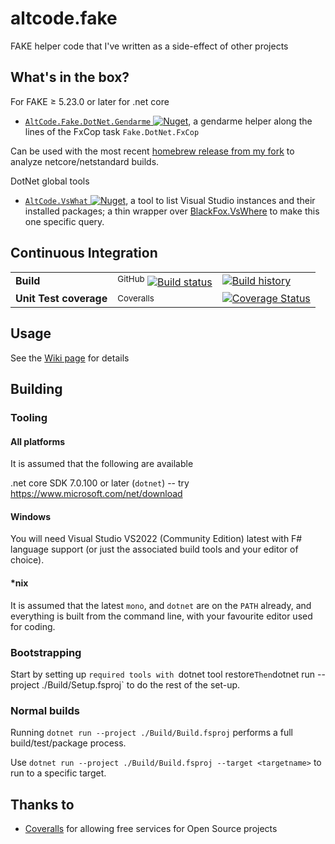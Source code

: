 # altcode.fake
FAKE helper code that I've written as a side-effect of other projects

## What's in the box?

For FAKE ≥ 5.23.0 or later for .net core

* [`AltCode.Fake.DotNet.Gendarme` ![Nuget](https://buildstats.info/nuget/AltCode.Fake.DotNet.Gendarme)](http://nuget.org/packages/altcode.fake.dotnet.gendarme), a gendarme helper along the lines of the FxCop task `Fake.DotNet.FxCop`

Can be used with the most recent [homebrew release from my fork](https://www.nuget.org/packages/altcode.gendarme/) to analyze netcore/netstandard builds.  

DotNet global tools

*  [`AltCode.VsWhat` ![Nuget](https://buildstats.info/nuget/AltCode.VsWhat)](http://nuget.org/packages/altcode.vswhat), a tool to list Visual Studio instances and their installed packages; a thin wrapper over [BlackFox.VsWhere](https://github.com/vbfox/FoxSharp/blob/master/src/BlackFox.VsWhere/Readme.md) to make this one specific query.


## Continuous Integration


| | | |
| --- | --- | --- |
| **Build**  | <sup>GitHub</sup> [![Build status](https://github.com/SteveGilham/altcode.fake/workflows/CI/badge.svg)](https://github.com/SteveGilham/altcover/altcode.fake?query=workflow%3ACI) | [![Build history](https://buildstats.info/github/chart/SteveGilham/altcode.fake?branch=master)](https://github.com/SteveGilham/altcode.fake/actions?query=workflow%3ACI)|
| **Unit Test coverage** | <sup>Coveralls</sup> | [![Coverage Status](https://coveralls.io/repos/github/SteveGilham/altcode.fake/badge.svg?branch=master)](https://coveralls.io/github/SteveGilham/altcode.fake?branch=master) |

## Usage

See the [Wiki page](https://github.com/SteveGilham/altcode.fake/wiki) for details


## Building

### Tooling

#### All platforms

It is assumed that the following are available

.net core SDK 7.0.100 or later (`dotnet`) -- try https://www.microsoft.com/net/download  

#### Windows

You will need Visual Studio VS2022 (Community Edition) latest with F# language support (or just the associated build tools and your editor of choice).

#### *nix

It is assumed that the latest `mono`, and `dotnet` are on the `PATH` already, and everything is built from the command line, with your favourite editor used for coding.

### Bootstrapping

Start by setting up `required tools with `dotnet tool restore`
Then `dotnet run --project ./Build/Setup.fsproj` to do the rest of the set-up.

### Normal builds

Running `dotnet run --project ./Build/Build.fsproj` performs a full build/test/package process.

Use `dotnet run --project ./Build/Build.fsproj --target <targetname>` to run to a specific target.


## Thanks to

* [Coveralls](https://coveralls.io/r/SteveGilham/altcode.fake) for allowing free services for Open Source projects
